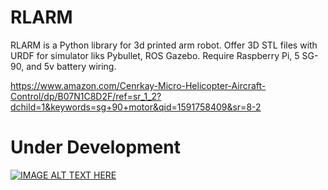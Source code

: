 # RLARM

RLARM is a Python library for 3d printed arm robot.
Offer 3D STL files with URDF for simulator liks Pybullet, ROS Gazebo.
Require Raspberry Pi, 5 SG-90, and 5v battery wiring.

https://www.amazon.com/Cenrkay-Micro-Helicopter-Aircraft-Control/dp/B07N1C8D2F/ref=sr_1_2?dchild=1&keywords=sg+90+motor&qid=1591758409&sr=8-2

# Under Development

[![IMAGE ALT TEXT HERE](https://img.youtube.com/vi/_pNsxCyk9ok/0.jpg)](https://www.youtube.com/watch?v=_pNsxCyk9ok)

